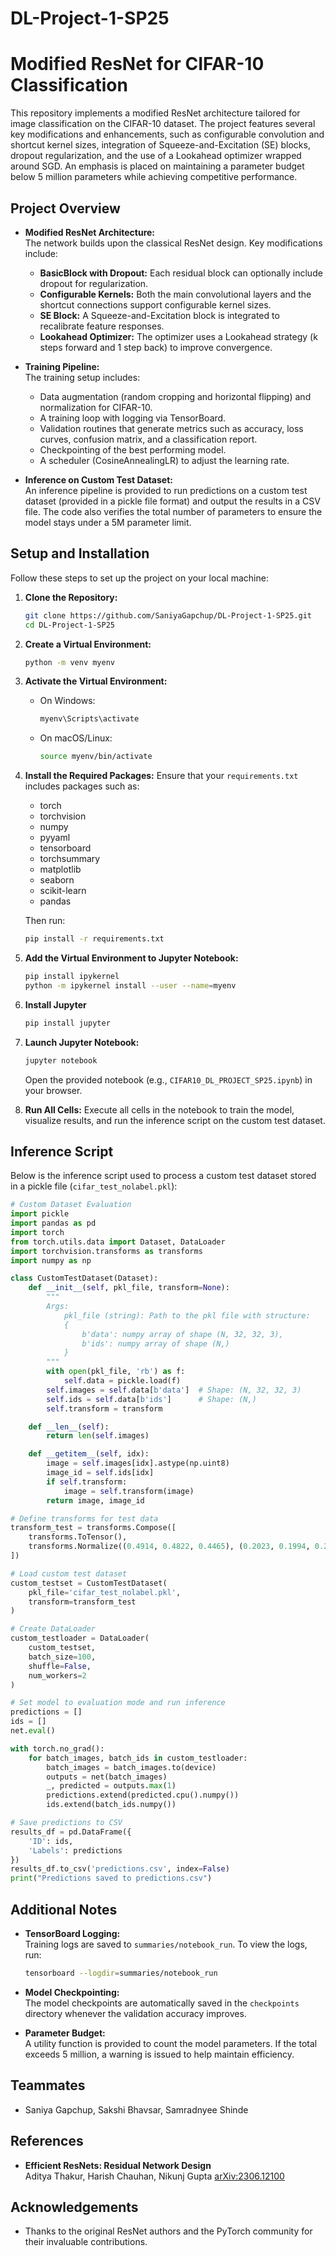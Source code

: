 # DL-Project-1-SP25

# Modified ResNet for CIFAR-10 Classification

This repository implements a modified ResNet architecture tailored for image classification on the CIFAR-10 dataset. The project features several key modifications and enhancements, such as configurable convolution and shortcut kernel sizes, integration of Squeeze-and-Excitation (SE) blocks, dropout regularization, and the use of a Lookahead optimizer wrapped around SGD. An emphasis is placed on maintaining a parameter budget below 5 million parameters while achieving competitive performance.

## Project Overview

- **Modified ResNet Architecture:**  
  The network builds upon the classical ResNet design. Key modifications include:
  - **BasicBlock with Dropout:** Each residual block can optionally include dropout for regularization.
  - **Configurable Kernels:** Both the main convolutional layers and the shortcut connections support configurable kernel sizes.
  - **SE Block:** A Squeeze-and-Excitation block is integrated to recalibrate feature responses.
  - **Lookahead Optimizer:** The optimizer uses a Lookahead strategy (k steps forward and 1 step back) to improve convergence.

- **Training Pipeline:**  
  The training setup includes:
  - Data augmentation (random cropping and horizontal flipping) and normalization for CIFAR-10.
  - A training loop with logging via TensorBoard.
  - Validation routines that generate metrics such as accuracy, loss curves, confusion matrix, and a classification report.
  - Checkpointing of the best performing model.
  - A scheduler (CosineAnnealingLR) to adjust the learning rate.

- **Inference on Custom Test Dataset:**  
  An inference pipeline is provided to run predictions on a custom test dataset (provided in a pickle file format) and output the results in a CSV file. The code also verifies the total number of parameters to ensure the model stays under a 5M parameter limit.

## Setup and Installation

Follow these steps to set up the project on your local machine:

1. **Clone the Repository:**
   ```bash
   git clone https://github.com/SaniyaGapchup/DL-Project-1-SP25.git
   cd DL-Project-1-SP25
   ```

2. **Create a Virtual Environment:**
   ```bash
   python -m venv myenv
   ```

3. **Activate the Virtual Environment:**
   - On Windows:
     ```bash
     myenv\Scripts\activate
     ```
   - On macOS/Linux:
     ```bash
     source myenv/bin/activate
     ```

4. **Install the Required Packages:**
   Ensure that your `requirements.txt` includes packages such as:
   - torch
   - torchvision
   - numpy
   - pyyaml
   - tensorboard
   - torchsummary
   - matplotlib
   - seaborn
   - scikit-learn
   - pandas

   Then run:
   ```bash
   pip install -r requirements.txt
   ```

5. **Add the Virtual Environment to Jupyter Notebook:**
   ```bash
   pip install ipykernel
   python -m ipykernel install --user --name=myenv
   ```

6. **Install Jupyter**
   ```bash
   pip install jupyter
   ```

6. **Launch Jupyter Notebook:**
   ```bash
   jupyter notebook
   ```
   Open the provided notebook (e.g., `CIFAR10_DL_PROJECT_SP25.ipynb`) in your browser.

7. **Run All Cells:**
   Execute all cells in the notebook to train the model, visualize results, and run the inference script on the custom test dataset.

## Inference Script

Below is the inference script used to process a custom test dataset stored in a pickle file (`cifar_test_nolabel.pkl`):

```python
# Custom Dataset Evaluation
import pickle
import pandas as pd
import torch
from torch.utils.data import Dataset, DataLoader
import torchvision.transforms as transforms
import numpy as np

class CustomTestDataset(Dataset):
    def __init__(self, pkl_file, transform=None):
        """
        Args:
            pkl_file (string): Path to the pkl file with structure:
            {
                b'data': numpy array of shape (N, 32, 32, 3),
                b'ids': numpy array of shape (N,)
            }
        """
        with open(pkl_file, 'rb') as f:
            self.data = pickle.load(f)
        self.images = self.data[b'data']  # Shape: (N, 32, 32, 3)
        self.ids = self.data[b'ids']      # Shape: (N,)
        self.transform = transform

    def __len__(self):
        return len(self.images)

    def __getitem__(self, idx):
        image = self.images[idx].astype(np.uint8)
        image_id = self.ids[idx]
        if self.transform:
            image = self.transform(image)
        return image, image_id

# Define transforms for test data
transform_test = transforms.Compose([
    transforms.ToTensor(),
    transforms.Normalize((0.4914, 0.4822, 0.4465), (0.2023, 0.1994, 0.2010))
])

# Load custom test dataset
custom_testset = CustomTestDataset(
    pkl_file='cifar_test_nolabel.pkl',
    transform=transform_test
)

# Create DataLoader
custom_testloader = DataLoader(
    custom_testset,
    batch_size=100,
    shuffle=False,
    num_workers=2
)

# Set model to evaluation mode and run inference
predictions = []
ids = []
net.eval()

with torch.no_grad():
    for batch_images, batch_ids in custom_testloader:
        batch_images = batch_images.to(device)
        outputs = net(batch_images)
        _, predicted = outputs.max(1)
        predictions.extend(predicted.cpu().numpy())
        ids.extend(batch_ids.numpy())

# Save predictions to CSV
results_df = pd.DataFrame({
    'ID': ids,
    'Labels': predictions
})
results_df.to_csv('predictions.csv', index=False)
print("Predictions saved to predictions.csv")
```

## Additional Notes

- **TensorBoard Logging:**  
  Training logs are saved to `summaries/notebook_run`. To view the logs, run:
  ```bash
  tensorboard --logdir=summaries/notebook_run
  ```

- **Model Checkpointing:**  
  The model checkpoints are automatically saved in the `checkpoints` directory whenever the validation accuracy improves.

- **Parameter Budget:**  
  A utility function is provided to count the model parameters. If the total exceeds 5 million, a warning is issued to help maintain efficiency.

## Teammates

- Saniya Gapchup, Sakshi Bhavsar, Samradnyee Shinde

## References

- **Efficient ResNets: Residual Network Design**  
  Aditya Thakur, Harish Chauhan, Nikunj Gupta 
  [arXiv:2306.12100](https://doi.org/10.48550/arXiv.2306.12100)

## Acknowledgements

- Thanks to the original ResNet authors and the PyTorch community for their invaluable contributions.
